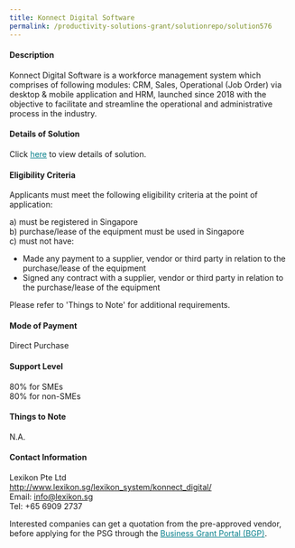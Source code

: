 ```yaml
---
title: Konnect Digital Software
permalink: /productivity-solutions-grant/solutionrepo/solution576
---
```


#### Description

Konnect Digital Software is a workforce management system which comprises of following modules: CRM, Sales, Operational (Job Order) via desktop & mobile application and HRM, launched since 2018 with the objective to facilitate and streamline the operational and administrative process in the industry.

#### Details of Solution

Click <a href='https://govassist.gobusiness.gov.sg/images/psg/Lexikon_Annex_3_Part_1.pdf' style='color:#037e8a'>here</a> to view details of solution.

#### Eligibility Criteria

Applicants must meet the following eligibility criteria at the point of application:

a) must be registered in Singapore <br>
b) purchase/lease of the equipment must be used in Singapore <br>
c) must not have:
- Made any payment to a supplier, vendor or third party in relation to the purchase/lease of the equipment
- Signed any contract with a supplier, vendor or third party in relation to the purchase/lease of the equipment

Please refer to 'Things to Note' for additional requirements.

#### Mode of Payment
Direct Purchase

#### Support Level
80% for SMEs <br>
80% for non-SMEs

#### Things to Note
N.A.

#### Contact Information
Lexikon Pte Ltd<br>http://www.lexikon.sg/lexikon_system/konnect_digital/<br>Email: info@lexikon.sg<br>Tel: +65 6909 2737

Interested companies can get a quotation from the pre-approved vendor, before applying for the PSG through the <a target='_blank' style='color:#037e8a' href='https://www.businessgrants.gov.sg/'>Business Grant Portal (BGP)</a>.
